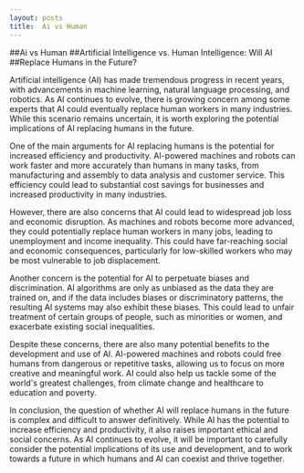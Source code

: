 ```yaml
---
layout: posts
title:  Ai vs Human
---
```

##Ai vs Human
##Artificial Intelligence vs. Human Intelligence: Will AI ##Replace Humans in the Future?

Artificial intelligence (AI) has made tremendous progress in recent years, with advancements in machine learning, natural language processing, and robotics. As AI continues to evolve, there is growing concern among some experts that AI could eventually replace human workers in many industries. While this scenario remains uncertain, it is worth exploring the potential implications of AI replacing humans in the future.

One of the main arguments for AI replacing humans is the potential for increased efficiency and productivity. AI-powered machines and robots can work faster and more accurately than humans in many tasks, from manufacturing and assembly to data analysis and customer service. This efficiency could lead to substantial cost savings for businesses and increased productivity in many industries.

However, there are also concerns that AI could lead to widespread job loss and economic disruption. As machines and robots become more advanced, they could potentially replace human workers in many jobs, leading to unemployment and income inequality. This could have far-reaching social and economic consequences, particularly for low-skilled workers who may be most vulnerable to job displacement.

Another concern is the potential for AI to perpetuate biases and discrimination. AI algorithms are only as unbiased as the data they are trained on, and if the data includes biases or discriminatory patterns, the resulting AI systems may also exhibit these biases. This could lead to unfair treatment of certain groups of people, such as minorities or women, and exacerbate existing social inequalities.

Despite these concerns, there are also many potential benefits to the development and use of AI. AI-powered machines and robots could free humans from dangerous or repetitive tasks, allowing us to focus on more creative and meaningful work. AI could also help us tackle some of the world's greatest challenges, from climate change and healthcare to education and poverty.

In conclusion, the question of whether AI will replace humans in the future is complex and difficult to answer definitively. While AI has the potential to increase efficiency and productivity, it also raises important ethical and social concerns. As AI continues to evolve, it will be important to carefully consider the potential implications of its use and development, and to work towards a future in which humans and AI can coexist and thrive together.
